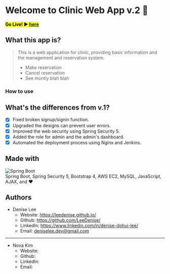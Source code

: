 # Welcome to Clinic Web App v.2 🏥

**<mark>Go Live! ▶️ <a href="http://ec2-35-172-114-155.compute-1.amazonaws.com:8080/">here</a></mark>**


## What this app is?

> This is a web application for clinic, providing basic information and the management and reservation system.
>
> - Make reservation
> - Cancel reservation
> - See montly blah blah

### How to use

## What's the differences from v.1?

- [x] Fixed broken signup/signin function.
- [x] Upgraded the designs can prevent user errors.
- [x] Improved the web security using Spring Security 5.
- [x] Added the role for admin and the admin's dashboard. 
- [x] Automated the deployment process using Nginx and Jenkins.

## Made with

![Spring Boot](img.jpg)<br>
Spring Boot, Spring Security 5, Bootstrap 4, AWS EC2, MySQL, JavaScript, AJAX, and ❤️

## Authors

- Denise Lee
  - Website: https://leedenise.github.io/
  - Github: https://github.com/LeeDenise/
  - LinkedIn: https://www.linkedin.com/in/denise-dohui-lee/
  - Email: deniselee.dev@gmail.com
---
- Nova Kim
  - Website:
  - Github:
  - LinkedIn:
  - Email:
